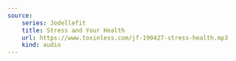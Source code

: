 ```yaml
---
source:
    series: Jodellefit
    title: Stress and Your Health
    url: https://www.toxinless.com/jf-190427-stress-health.mp3
    kind: audio
---
```

